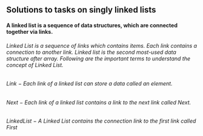 ## Solutions to tasks on singly linked lists

#### A linked list is a sequence of data structures, which are connected together via links.

###### Linked List is a sequence of links which contains items. Each link contains a connection to another link. Linked list is the second most-used data structure after array. Following are the important terms to understand the concept of Linked List.
###### Link − Each link of a linked list can store a data called an element.
###### Next − Each link of a linked list contains a link to the next link called Next.
###### LinkedList − A Linked List contains the connection link to the first link called First
